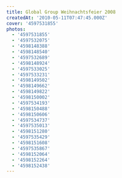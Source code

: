 ```yaml
---
title: Global Group Weihnachtsfeier 2008
createdAt: '2010-05-11T07:47:45.000Z'
cover: '4597531855'
photos:
  - '4597531855'
  - '4597532075'
  - '4598148388'
  - '4598148540'
  - '4597532689'
  - '4598148924'
  - '4597533025'
  - '4597533231'
  - '4598149502'
  - '4598149662'
  - '4598149822'
  - '4598150002'
  - '4597534193'
  - '4598150488'
  - '4598150606'
  - '4597534737'
  - '4597535013'
  - '4598151280'
  - '4597535429'
  - '4598151608'
  - '4597535867'
  - '4598152064'
  - '4598152264'
  - '4598152438'
---
```


